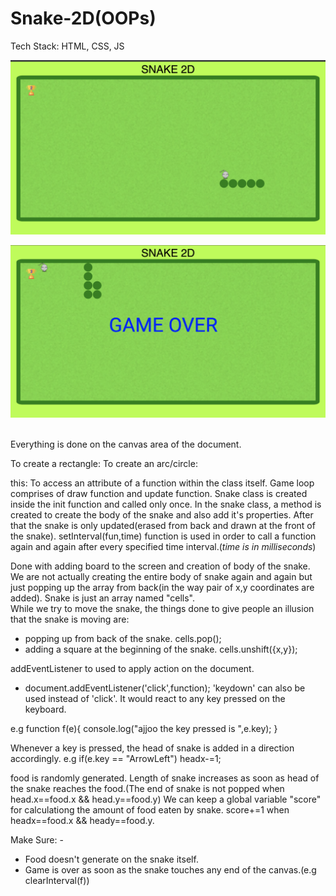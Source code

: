 # Snake-2D(OOPs)
Tech Stack: HTML, CSS, JS
<p align="center">
<img src="gp2.png" width="800">
</p>

<p align="center">
<img src="gp1.png" width="800">
</p>
<br>
Everything is done on the canvas area of the document. 

To create a rectangle: 
To create an arc/circle:

this: To access an attribute of a function within the class itself.
Game loop comprises of draw function and update function.
Snake class is created inside the init function and called only once. 
In the snake class, a method is created to create the body of the snake and also add it's properties. After that the snake is only updated(erased from back and drawn at the front of the snake).
setInterval(fun,time) function is used in order to call a function again and again after every specified time interval.(*time is in milliseconds*)

Done with adding board to the screen and creation of body of the snake.
We are not actually creating the entire body of snake again and again but just popping up the array from back(in the way pair of x,y coordinates are added).
Snake is just an array named "cells". <br> While we try to move the snake, the things done to give people an illusion that the snake is moving are:
<ul>
<li> popping up from back of the snake. cells.pop();</li>
<li> adding a square at the beginning of the snake. cells.unshift({x,y});</li>
</ul>

addEventListener to used to apply action on the document.
<ul><li>document.addEventListener('click',function);  'keydown' can also be used instead of 'click'. It would react to any key pressed on the keyboard.
</li></ul>
e.g function f(e){ console.log("ajjoo the key pressed is ",e.key); }

Whenever a key is pressed, the head of snake is added in a direction accordingly.
e.g if(e.key == "ArrowLeft") headx-=1;

food is randomly generated.
Length of snake increases as soon as head of the snake reaches the food.(The end of snake is not popped when head.x==food.x && head.y==food.y)
We can keep a global variable "score" for calculationg the amount of food eaten by snake. score+=1 when  headx==food.x && heady==food.y.

Make Sure: -
<ul><li>Food doesn't generate on the snake itself.</li>
  <li>Game is over as soon as the snake touches any end of the canvas.(e.g clearInterval(f))</li>
</ul>
